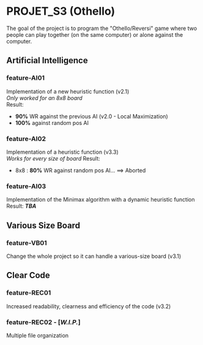 # PROJET_S3 (Othello)

The goal of the project is to program the "Othello/Reversi" game where two people can play together (on the same computer) or alone against the computer.

## Artificial Intelligence 
### feature-AI01
Implementation of a new heuristic function (v2.1)  
*Only worked for an 8x8 board*  
Result:  
- **90%** WR against the previous AI (v2.0 - Local Maximization) 
- **100%** against random pos AI

### feature-AI02
Implementation of a heuristic function (v3.3)  
*Works for every size of board*
Result:
- 8x8 : **80%** WR against random pos AI...
==> Aborted

### feature-AI03
Implementation of the Minimax algorithm with a dynamic heuristic function  
Result: ***TBA***

## Various Size Board
### feature-VB01 
Change the whole project so it can handle a various-size board (v3.1)

## Clear Code 
### feature-REC01  
Increased readability, clearness and efficiency of the code (v3.2)

### feature-REC02 - [***W.I.P.***]
Multiple file organization
